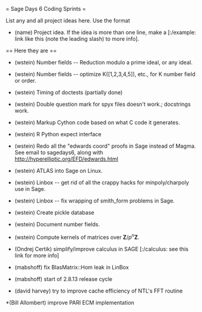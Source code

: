 = Sage Days 6 Coding Sprints =

List any and all project ideas here.  Use the format
 * (name) Project idea.  If the idea is more than one line, make a [:/example: link like this (note the leading slash) to more info]. 

== Here they are ==

 * (wstein) Number fields -- Reduction modulo a prime ideal, or any ideal.

 * (wstein) Number fields -- optimize K([1,2,3,4,5]), etc., for K number field or order.

 * (wstein) Timing of doctests (partially done)

 * (wstein) Double question mark for spyx files doesn't work.; docstrings work.

 * (wstein) Markup Cython code based on what C code it generates.

 * (wstein) R Python expect interface

 * (wstein) Redo all the "edwards coord" proofs in Sage instead of Magma.  See email to sagedays6, along with http://hyperelliptic.org/EFD/edwards.html

 * (wstein) ATLAS into Sage on Linux. 

 * (wstein) Linbox -- get rid of all the crappy hacks for minpoly/charpoly use in Sage. 

 * (wstein) Linbox -- fix wrapping of smith_form problems in Sage. 

 * (wstein) Create pickle database

 * (wstein) Document number fields. 

 * (wstein) Compute kernels of matrices over $\mathbf{Z}/p^n\mathbf{Z}$.

 * (Ondrej Certik) simplify/improve calculus in SAGE [:/calculus: see this link for more info]

 * (mabshoff) fix BlasMatrix::Hom leak in LinBox

 * (mabshoff) start of 2.8.13 release cycle

 * (david harvey) try to improve cache efficiency of NTL's FFT routine

 *(Bill Allombert) improve PARI ECM implementation
